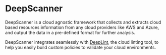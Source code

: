 # DeepScanner

DeepScanner is a cloud agnostic framework that collects and extracts cloud based resources information from any cloud providers like AWS and Azure, and output the data in a pre-defined format for further analysis.

DeepScanner integrates seamlessly with [DeepLint](https://deeplint.com), the cloud linting tool, to help you easily build custom policies to validate your cloud environments.  

